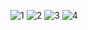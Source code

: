 ![1](http://data.17jita.com/attachment/portal/201709/07/181255mk06gncz43gq4pgd.png)
![2](http://data.17jita.com/attachment/portal/201709/07/181256panx84axvvmja499.png)
![3](http://data.17jita.com/attachment/portal/201709/07/181256lxtje69sol3tozj6.png)
![4](http://data.17jita.com/attachment/portal/201709/07/181256msc9cdu649b9w28d.png)